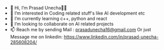 - 👋 Hi, I’m Prasad Unecha🚩🙏
- 👀 I’m interested in Coding related stuff's like AI development etc
- 🌱 I’m currently learning c++, python and react
- 💞️ I’m looking to collaborate on AI related projects
- 📫 Reach me by sending Mail : prasadunecha16@gmail.com Or just 
     Message me on linkedin: https://www.linkedin.com/in/prasad-unecha-285608204/

<!---
prasadunecha/prasadunecha is a ✨ special ✨ repository because its `README.md` (this file) appears on your GitHub profile.
You can click the Preview link to take a look at your changes.
--->
